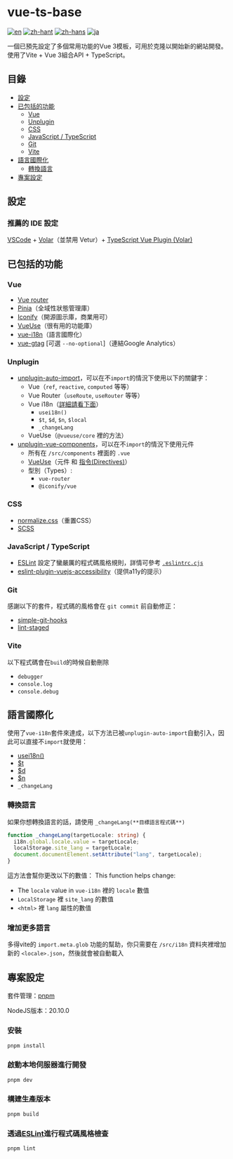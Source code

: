 # vue-ts-base

[![en](https://img.shields.io/badge/lang-en-e83f6f.svg)](https://github.com/oliver139/vue3-ts-base/blob/main/README.md)
[![zh-hant](https://img.shields.io/badge/lang-繁體中文-2274a5.svg)](https://github.com/oliver139/vue3-ts-base/blob/main/README.zh-hant.md)
[![zh-hans](https://img.shields.io/badge/lang-簡體中文-32936f.svg)](https://github.com/oliver139/vue3-ts-base/blob/main/README.zh-hans.md)
[![ja](https://img.shields.io/badge/lang-日本語-ffbf00.svg)](https://github.com/oliver139/vue3-ts-base/blob/main/README.ja.md)

一個已預先設定了多個常用功能的Vue 3模板，可用於克隆以開始新的網站開發。使用了Vite + Vue 3組合API + TypeScript。

## 目錄
* [設定](#設定)
* [已包括的功能](#已包括的功能)
  - [Vue](#vue)
  - [Unplugin](#unplugin)
  - [CSS](#css)
  - [JavaScript / TypeScript](#javascript--typescript)
  - [Git](#git)
  - [Vite](#vite)
* [語言國際化](#語言國際化)
  - [轉換語言](#轉換語言)
* [專案設定](#專案設定)

## 設定
### 推薦的 IDE 設定

[VSCode](https://code.visualstudio.com/) + [Volar](https://marketplace.visualstudio.com/items?itemName=Vue.volar)（並禁用 Vetur）+ [TypeScript Vue Plugin (Volar)](https://marketplace.visualstudio.com/items?itemName=Vue.vscode-typescript-vue-plugin)

## 已包括的功能

### Vue
* [Vue router](https://router.vuejs.org/zh/)
* [Pinia](https://pinia.vuejs.org/zh/)（全域性狀態管理庫）
* [Iconify](https://icon-sets.iconify.design/)（開源圖示庫，商業用可）
* [VueUse](https://www.vueusejs.com/)（很有用的功能庫）
* [vue-i18n](https://vue-i18n.intlify.dev/)（語言國際化）
* [vue-gtag](https://matteo-gabriele.gitbook.io/vue-gtag/) [可選 `--no-optional`]（連結Google Analytics）

### Unplugin
* [unplugin-auto-import](https://github.com/antfu/unplugin-auto-import)，可以在不`import`的情況下使用以下的關鍵字：
  - Vue（`ref`, `reactive`, `computed` 等等）
  - Vue Router（`useRoute`, `useRouter` 等等）
  - Vue i18n（[詳細請看下面](#multi-language-support-with-vue-i18n)）
    - `usei18n()`
    - `$t`, `$d`, `$n`, `$local`
    - `_changeLang`
  - VueUse（`@vueuse/core` 裡的方法）
* [unplugin-vue-components](https://github.com/unplugin/unplugin-vue-components)，可以在不`import`的情況下使用元件
  - 所有在 `/src/components` 裡面的 `.vue`
  - [VueUse](https://vueuse.org/)（元件 和 [指令(Directives)](https://vuejs.org/api/built-in-directives.html)）
  - 型別（Types）:
    - `vue-router`
    - `@iconify/vue`

### CSS
* [normalize.css](https://necolas.github.io/normalize.css/)（重置CSS）
* [SCSS](https://sass-lang.com/)

### JavaScript / TypeScript
* [ESLint](https://zh-hans.eslint.org/) 設定了蠻嚴厲的程式碼風格規則，詳情可參考 [`.eslintrc.cjs`](https://github.com/oliver139/vue3-ts-base/blob/main/.eslintrc.cjs)
* [eslint-plugin-vuejs-accessibility](https://github.com/vue-a11y/eslint-plugin-vuejs-accessibility)（提供a11y的提示）

### Git
感謝以下的套件，程式碼的風格會在 `git commit` 前自動修正：
* [simple-git-hooks](https://github.com/toplenboren/simple-git-hooks)
* [lint-staged](https://github.com/okonet/lint-staged)

### Vite
以下程式碼會在`build`的時候自動刪除
- `debugger`
- `console.log`
- `console.debug`

## 語言國際化

使用了`vue-i18n`套件來達成，以下方法已被`unplugin-auto-import`自動引入，因此可以直接不`import`就使用：
- [usei18n()](https://vue-i18n.intlify.dev/guide/advanced/composition.html#basic-usage)
- [$t](https://vue-i18n.intlify.dev/guide/advanced/composition.html#message-translation)
- [$d](https://vue-i18n.intlify.dev/guide/advanced/composition.html#datetime-formatting)
- [$n](https://vue-i18n.intlify.dev/guide/advanced/composition.html#number-formatting)
- `_changeLang`

### 轉換語言
如果你想轉換語言的話，請使用 `_changeLang(**目標語言程式碼**)`
```ts
function _changeLang(targetLocale: string) {
  i18n.global.locale.value = targetLocale;
  localStorage.site_lang = targetLocale;
  document.documentElement.setAttribute("lang", targetLocale);
}
```
這方法會幫你更改以下的數值：
This function helps change:
- The `locale` value in `vue-i18n` 裡的 `locale` 數值
- `LocalStorage` 裡 `site_lang` 的數值
- `<html>` 裡 `lang` 屬性的數值

### 增加更多語言
多得vite的 `import.meta.glob` 功能的幫助，你只需要在 `/src/i18n` 資料夾裡增加新的 `<locale>.json`，然後就會被自動載入

## 專案設定

套件管理：[pnpm](https://pnpm.io/)

NodeJS版本：20.10.0

### 安裝

```sh
pnpm install
```

### 啟動本地伺服器進行開發

```sh
pnpm dev
```

### 構建生產版本

```sh
pnpm build
```

### 透過[ESLint](https://eslint.org/)進行程式碼風格檢查

```sh
pnpm lint
```
